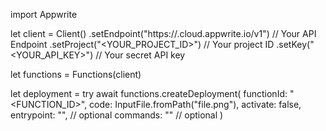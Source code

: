import Appwrite

let client = Client()
    .setEndpoint("https://<REGION>.cloud.appwrite.io/v1") // Your API Endpoint
    .setProject("<YOUR_PROJECT_ID>") // Your project ID
    .setKey("<YOUR_API_KEY>") // Your secret API key

let functions = Functions(client)

let deployment = try await functions.createDeployment(
    functionId: "<FUNCTION_ID>",
    code: InputFile.fromPath("file.png"),
    activate: false,
    entrypoint: "<ENTRYPOINT>", // optional
    commands: "<COMMANDS>" // optional
)

